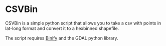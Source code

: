 CSVBin
======

CSVBin is a simple python script that allows you to take a csv with points in lat-long format and convert it to a hexbinned shapefile.

The script requires [Binify](https://github.com/kevinschaul/binify) and the GDAL python library.